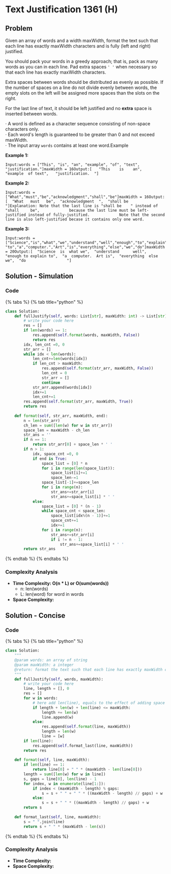 # Text Justification 1361 \(H\)

## Problem

Given an array of words and a width maxWidth, format the text such that each line has exactly maxWidth characters and is fully \(left and right\) justified.

You should pack your words in a greedy approach; that is, pack as many words as you can in each line. Pad extra spaces `' '` when necessary so that each line has exactly maxWidth characters.

Extra spaces between words should be distributed as evenly as possible. If the number of spaces on a line do not divide evenly between words, the empty slots on the left will be assigned more spaces than the slots on the right.

For the last line of text, it should be left justified and no **extra** space is inserted between words.

· A word is defined as a character sequence consisting of non-space characters only.  
· Each word's length is guaranteed to be greater than 0 and not exceed maxWidth.  
· The input array `words` contains at least one word.Example

**Example 1:**

```text
Input:words = ["This", "is", "an", "example", "of", "text", "justification."]maxWidth = 16Output:[   "This    is    an",   "example  of text",   "justification.  "]
```

**Example 2:**

```text
Input:words = ["What","must","be","acknowledgment","shall","be"]maxWidth = 16Output:[  "What   must   be",  "acknowledgment  ",  "shall be        "]Explanation: Note that the last line is "shall be    " instead of "shall     be",             because the last line must be left-justified instead of fully-justified.             Note that the second line is also left-justified becase it contains only one word.
```

**Example 3:**

```text
Input:words = ["Science","is","what","we","understand","well","enough","to","explain",         "to","a","computer.","Art","is","everything","else","we","do"]maxWidth = 20Output:[  "Science  is  what we",  "understand      well",  "enough to explain to",  "a  computer.  Art is",  "everything  else  we",  "do                  "]
```

## Solution - Simulation

### Code

{% tabs %}
{% tab title="python" %}
```python
class Solution:
    def fullJustify(self, words: List[str], maxWidth: int) -> List[str]:
        # write your code here
        res = []
        if len(words) == 1:
            res.append(self.format(words, maxWidth, False))
            return res
        idx, len_cnt =0, 0
        str_arr = []
        while idx < len(words):
            len_cnt+=len(words[idx])
            if len_cnt > maxWidth:
                res.append(self.format(str_arr, maxWidth, False))
                len_cnt = 0
                str_arr = []
                continue
            str_arr.append(words[idx])
            idx+=1
            len_cnt+=1
        res.append(self.format(str_arr, maxWidth, True))
        return res
    
    def format(self, str_arr, maxWidth, end):
        n = len(str_arr)
        ch_len = sum([len(w) for w in str_arr])
        space_len = maxWidth - ch_len
        str_ans = ''
        if n == 1:
            return str_arr[0] + space_len * ' '
        if n > 1:
            idx, space_cnt =0, 0
            if end is True:
                space_list = [0] * n
                for i in range(len(space_list)):
                    space_list[i]+=1
                    space_len-=1
                space_list[-1]+=space_len
                for i in range(n):
                    str_ans+=str_arr[i]
                    str_ans+=space_list[i] * ' '
            else:
                space_list = [0] * (n - 1)
                while space_cnt < space_len:
                    space_list[idx%(n - 1)]+=1
                    space_cnt+=1
                    idx+=1
                for i in range(n):
                    str_ans+=str_arr[i]
                    if i != n - 1:
                        str_ans+=space_list[i] * ' '
        return str_ans
```
{% endtab %}
{% endtabs %}

### Complexity Analysis

* **Time Complexity: O\(n \* L\) or O\(sum\(words\)\)**
  * n: len\(words\)
  * L: len\(word\) for word in words
* **Space Complexity:**

## Solution - Concise 

### Code

{% tabs %}
{% tab title="python" %}
```python
class Solution:
    """
    @param words: an array of string
    @param maxWidth: a integer
    @return: format the text such that each line has exactly maxWidth characters and is fully
    """
    def fullJustify(self, words, maxWidth):
        # write your code here
        line, length = [], 0
        res = []
        for w in words:
            # here add len(line), equals to the effect of adding space
            if length + len(w) + len(line) <= maxWidth:
                length += len(w)
                line.append(w)
            else:
                res.append(self.format(line, maxWidth))
                length = len(w)
                line = [w]
        if len(line):
            res.append(self.format_last(line, maxWidth))
        return res
    
    def format(self, line, maxWidth):
        if len(line) == 1:
            return line[0] + " " * (maxWidth - len(line[0]))
        length = sum([len(w) for w in line])
        s, gaps = line[0], len(line) - 1
        for index, w in enumerate(line[1:]):
            if index < (maxWidth - length) % gaps:
                s = s + " " + " " * ((maxWidth - length) // gaps) + w
            else:
                s = s + " " * ((maxWidth - length) // gaps) + w
        return s
    
    def format_last(self, line, maxWidth):
        s = " ".join(line)
        return s + " " * (maxWidth - len(s))
```
{% endtab %}
{% endtabs %}

### Complexity Analysis

* **Time Complexity:**
* **Space Complexity:**

